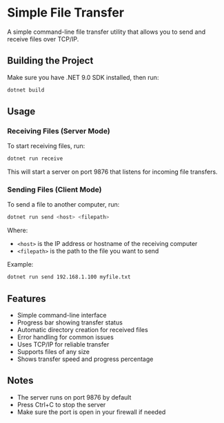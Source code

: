 # Simple File Transfer

A simple command-line file transfer utility that allows you to send and receive files over TCP/IP.

## Building the Project

Make sure you have .NET 9.0 SDK installed, then run:

```bash
dotnet build
```

## Usage

### Receiving Files (Server Mode)

To start receiving files, run:

```bash
dotnet run receive
```

This will start a server on port 9876 that listens for incoming file transfers.

### Sending Files (Client Mode)

To send a file to another computer, run:

```bash
dotnet run send <host> <filepath>
```

Where:
- `<host>` is the IP address or hostname of the receiving computer
- `<filepath>` is the path to the file you want to send

Example:
```bash
dotnet run send 192.168.1.100 myfile.txt
```

## Features

- Simple command-line interface
- Progress bar showing transfer status
- Automatic directory creation for received files
- Error handling for common issues
- Uses TCP/IP for reliable transfer
- Supports files of any size
- Shows transfer speed and progress percentage

## Notes

- The server runs on port 9876 by default
- Press Ctrl+C to stop the server
- Make sure the port is open in your firewall if needed 